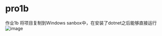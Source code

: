# pro1b
作业1b
将项目复制到Windows sanbox中，在安装了dotnet之后能够直接运行
![image](https://github.com/fakenewsqxxwqx/pro1b/assets/132748283/64e687c8-1586-4622-b84e-ec64c319cf80)
